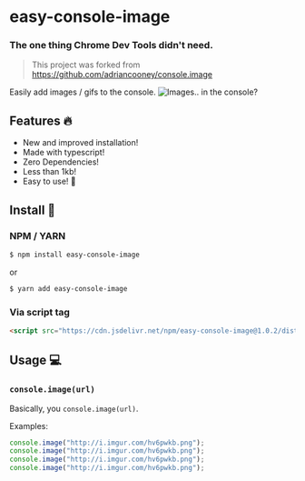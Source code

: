 # easy-console-image

### The one thing Chrome Dev Tools didn't need.

>This project was forked from https://github.com/adriancooney/console.image

Easily add images / gifs to the console. 
![Images.. in the console?](http://i.imgur.com/hv6pwkb.png)


## Features 🔥

- New and improved installation!
- Made with typescript!
- Zero Dependencies!
- Less than 1kb!
- Easy to use! 💪

## Install 🔮

### NPM / YARN
```bash
$ npm install easy-console-image
```
or
```bash
$ yarn add easy-console-image
```

### Via script tag

```html
<script src="https://cdn.jsdelivr.net/npm/easy-console-image@1.0.2/dist/console.image.min.js"></script>
```


## Usage 💻

### `console.image(url)`

Basically, you `console.image(url)`.

Examples:

```js
console.image("http://i.imgur.com/hv6pwkb.png");
console.image("http://i.imgur.com/hv6pwkb.png");
console.image("http://i.imgur.com/hv6pwkb.png");
console.image("http://i.imgur.com/hv6pwkb.png");
```
